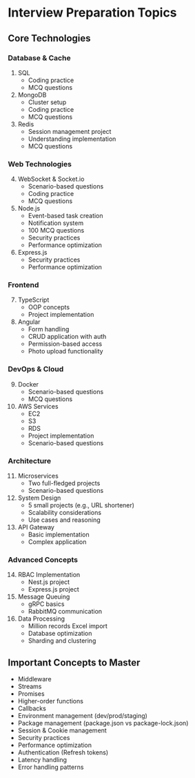# Interview Preparation Topics

## Core Technologies

### Database & Cache
1. SQL
    - Coding practice
    - MCQ questions
2. MongoDB
    - Cluster setup
    - Coding practice
    - MCQ questions
3. Redis
    - Session management project
    - Understanding implementation
    - MCQ questions

### Web Technologies
4. WebSocket & Socket.io
    - Scenario-based questions
    - Coding practice
    - MCQ questions
5. Node.js
    - Event-based task creation
    - Notification system
    - 100 MCQ questions
    - Security practices
    - Performance optimization
6. Express.js
    - Security practices
    - Performance optimization

### Frontend
7. TypeScript
    - OOP concepts
    - Project implementation
8. Angular
    - Form handling
    - CRUD application with auth
    - Permission-based access
    - Photo upload functionality

### DevOps & Cloud
9. Docker
    - Scenario-based questions
    - MCQ questions
10. AWS Services
     - EC2
     - S3
     - RDS
     - Project implementation
     - Scenario-based questions

### Architecture
11. Microservices
     - Two full-fledged projects
     - Scenario-based questions
12. System Design
     - 5 small projects (e.g., URL shortener)
     - Scalability considerations
     - Use cases and reasoning
13. API Gateway
     - Basic implementation
     - Complex application

### Advanced Concepts
14. RBAC Implementation
     - Nest.js project
     - Express.js project
15. Message Queuing
     - gRPC basics
     - RabbitMQ communication
16. Data Processing
     - Million records Excel import
     - Database optimization
     - Sharding and clustering

## Important Concepts to Master
- Middleware
- Streams
- Promises
- Higher-order functions
- Callbacks
- Environment management (dev/prod/staging)
- Package management (package.json vs package-lock.json)
- Session & Cookie management
- Security practices
- Performance optimization
- Authentication (Refresh tokens)
- Latency handling
- Error handling patterns
 
